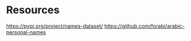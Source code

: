 # Resources
https://pypi.org/project/names-dataset/
https://github.com/forabi/arabic-personal-names

